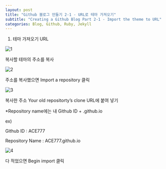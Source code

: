 ```yaml
---
layout: post
title: "Github 블로그 만들기 2-1 - URL로 테마 가져오기"
subtitle: "Creating a Github Blog Part 2-1 - Import the theme to URL"
categories: Blog, Github, Ruby, Jekyll
---
```


1) 테마 가져오기 URL

![1](https://github.com/royder425/royder425.github.io/assets/155123794/e97726a4-419a-486b-bd2c-8be5bb74abe7)

복사할 테마의 주소를 복사

![2](https://github.com/royder425/royder425.github.io/assets/155123794/39b6c94e-8201-4030-a51b-f774a1403c34)

주소를 복사했으면 Import a repository 클릭

![3](https://github.com/royder425/royder425.github.io/assets/155123794/c66dd2f5-71be-41a3-a8a3-f5aa1f5b72a3)

복사한 주소 Your old repositorty’s clone URL에 붙여 넣기

*Repository name에는 내 Github ID + .github.io

ex)

Github ID : ACE777

Repository Name : ACE777.github.io

![4](https://github.com/royder425/royder425.github.io/assets/155123794/edecab4e-3a77-4a92-ad3e-267b040bb5c4)

다 적었으면 Begin import 클릭